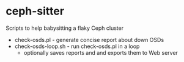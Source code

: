 # ceph-sitter

Scripts to help babysitting a flaky Ceph cluster

- check-osds.pl - generate concise report about down OSDs
- check-osds-loop.sh - run check-osds.pl in a loop
  - optionally saves reports and and exports them to Web server

